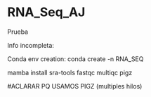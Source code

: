 # RNA_Seq_AJ
Prueba

Info incompleta:

Conda env creation:
conda create -n RNA_SEQ

mamba install sra-tools fastqc multiqc pigz


#ACLARAR PQ USAMOS PIGZ (multiples hilos)

